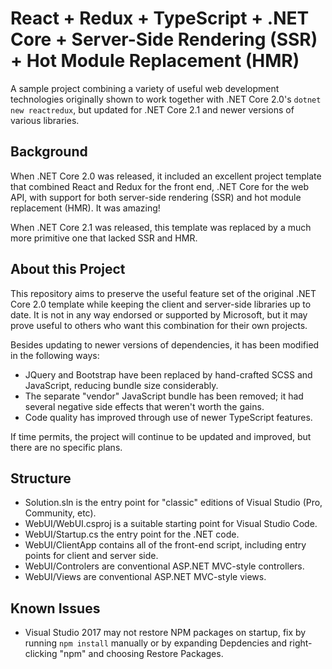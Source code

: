﻿# React + Redux + TypeScript + .NET Core + Server-Side Rendering (SSR) + Hot Module Replacement (HMR)

A sample project combining a variety of useful web development technologies originally shown to work together with .NET Core 2.0's `dotnet new reactredux`, but updated for .NET Core 2.1 and newer versions of various libraries.

## Background

When .NET Core 2.0 was released, it included an excellent project template that combined React and Redux for the front end, .NET Core for the web API, with support for both server-side rendering (SSR) and hot module replacement (HMR).
It was amazing!

When .NET Core 2.1 was released, this template was replaced by a much more primitive one that lacked SSR and HMR.

## About this Project

This repository aims to preserve the useful feature set of the original .NET Core 2.0 template while keeping the client and server-side libraries up to date.
It is not in any way endorsed or supported by Microsoft, but it may prove useful to others who want this combination for their own projects.

Besides updating to newer versions of dependencies, it has been modified in the following ways:
- JQuery and Bootstrap have been replaced by hand-crafted SCSS and JavaScript, reducing bundle size considerably.
- The separate "vendor" JavaScript bundle has been removed; it had several negative side effects that weren't worth the gains.
- Code quality has improved through use of newer TypeScript features.

If time permits, the project will continue to be updated and improved, but there are no specific plans.

## Structure

- Solution.sln is the entry point for "classic" editions of Visual Studio (Pro, Community, etc).
- WebUI/WebUI.csproj is a suitable starting point for Visual Studio Code.
- WebUI/Startup.cs the entry point for the .NET code.
- WebUI/ClientApp contains all of the front-end script, including entry points for client and server side.
- WebUI/Controlers are conventional ASP.NET MVC-style controllers.
- WebUI/Views are conventional ASP.NET MVC-style views.

## Known Issues

- Visual Studio 2017 may not restore NPM packages on startup, fix by running `npm install` manually or by expanding Depdencies and right-clicking "npm" and choosing Restore Packages.